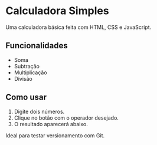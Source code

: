 # Calculadora Simples

Uma calculadora básica feita com HTML, CSS e JavaScript.

## Funcionalidades

- Soma
- Subtração
- Multiplicação
- Divisão

## Como usar

1. Digite dois números.
2. Clique no botão com o operador desejado.
3. O resultado aparecerá abaixo.

Ideal para testar versionamento com Git.